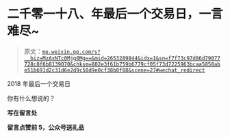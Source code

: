 # 二千零一十八、年最后一个交易日，一言难尽~

> 原文：[`mp.weixin.qq.com/s?__biz=MzAxNTc0Mjg0Mg==&mid=2653289844&idx=1&sn=f7f73c97d86d79077728c8f6b8139070&chksm=802e3f61b759b6779cf05f73d7225963bcaa5858abe51b691d2c31d6e2d9c58d9e0cf38b0f88&scene=27#wechat_redirect`](http://mp.weixin.qq.com/s?__biz=MzAxNTc0Mjg0Mg==&mid=2653289844&idx=1&sn=f7f73c97d86d79077728c8f6b8139070&chksm=802e3f61b759b6779cf05f73d7225963bcaa5858abe51b691d2c31d6e2d9c58d9e0cf38b0f88&scene=27#wechat_redirect)

2018 年最后一个交易日

你有什么想说的？

**写在留言处**

**留言点赞前 5，公众号送礼品**